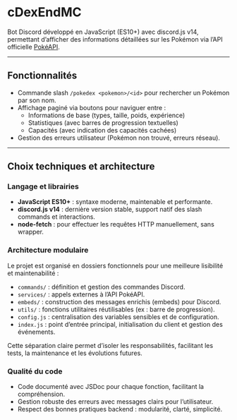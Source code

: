 # cDexEndMC

Bot Discord développé en JavaScript (ES10+) avec discord.js v14, permettant d’afficher des informations détaillées sur les Pokémon via l’API officielle [PokéAPI](https://pokeapi.co/).

---

## Fonctionnalités

- Commande slash `/pokedex <pokemon>/<id>` pour rechercher un Pokémon par son nom.
- Affichage paginé via boutons pour naviguer entre :
  - Informations de base (types, taille, poids, expérience)
  - Statistiques (avec barres de progression textuelles)
  - Capacités (avec indication des capacités cachées)
- Gestion des erreurs utilisateur (Pokémon non trouvé, erreurs réseau).

---

## Choix techniques et architecture

### Langage et librairies

- **JavaScript ES10+** : syntaxe moderne, maintenable et performante.
- **discord.js v14** : dernière version stable, support natif des slash commands et interactions.
- **node-fetch** : pour effectuer les requêtes HTTP manuellement, sans wrapper.

### Architecture modulaire

Le projet est organisé en dossiers fonctionnels pour une meilleure lisibilité et maintenabilité :

- `commands/` : définition et gestion des commandes Discord.
- `services/` : appels externes à l’API PokéAPI.
- `embeds/` : construction des messages enrichis (embeds) pour Discord.
- `utils/` : fonctions utilitaires réutilisables (ex : barre de progression).
- `config.js` : centralisation des variables sensibles et de configuration.
- `index.js` : point d’entrée principal, initialisation du client et gestion des événements.

Cette séparation claire permet d’isoler les responsabilités, facilitant les tests, la maintenance et les évolutions futures.

### Qualité du code

- Code documenté avec JSDoc pour chaque fonction, facilitant la compréhension.
- Gestion robuste des erreurs avec messages clairs pour l’utilisateur.
- Respect des bonnes pratiques backend : modularité, clarté, simplicité.

